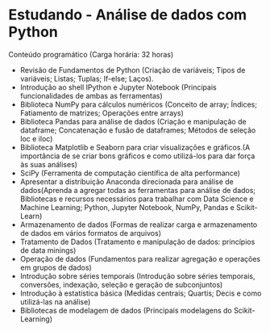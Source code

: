 # Estudando - Análise de dados com Python
Conteúdo programático (Carga horária: 32 horas)
* Revisão de Fundamentos de Python (Criação de variáveis; Tipos de variáveis; Listas; Tuplas; If-else; Laços).
* Introdução ao shell IPython e Jupyter Notebook (Principais funcionalidades de ambas as ferramentas)
* Biblioteca NumPy para cálculos numéricos (Conceito de array; Índices; Fatiamento de matrizes; Operações entre arrays)
* Biblioteca Pandas para análise de dados (Criação e manipulação de dataframe; Concatenação e fusão de dataframes; Métodos de seleção loc e iloc)
* Biblioteca Matplotlib e Seaborn para criar visualizações e gráficos.(A importância de se criar bons gráficos e como utilizá-los para dar força às suas análises)
* SciPy (Ferramenta de computação científica de alta performance)
* Apresentar a distribuição Anaconda direcionada para análise de dados(Aprenda a agregar todas as ferramentas para análise de dados; Bibliotecas e recursos necessários para trabalhar com Data Science e Machine Learning; Python, Jupyter Notebook, NumPy, Pandas e Scikit-Learn)
* Armazenamento de dados (Formas de realizar carga e armazenamento de dados em vários formatos de arquivos)
* Tratamento de Dados (Tratamento e manipulação de dados: princípios de data minings)
* Operação de dados (Fundamentos para realizar agregação e operações em grupos de dados)
* Introdução sobre séries temporais (Introdução sobre séries temporais, conversões, indexação, seleção e geração de subconjuntos)
* Introdução à estatística básica (Medidas centrais; Quartis; Decis e como utilizá-las na análise)
* Bibliotecas de modelagem de dados (Principais modelagens do Scikit-Learning)
